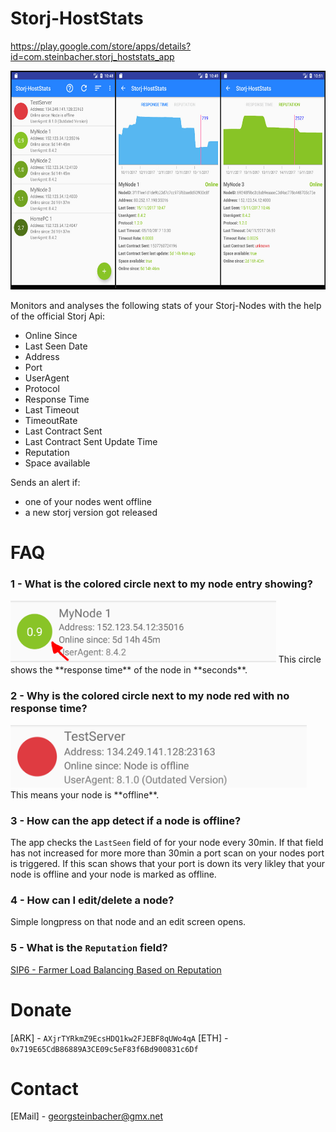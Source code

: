 # Storj-HostStats
https://play.google.com/store/apps/details?id=com.steinbacher.storj_hoststats_app

<img src="https://raw.githubusercontent.com/geckogecko/storj_hoststats_app/master/screenshots/joined.jpg" alt="Screenshots" height="350"/>

Monitors and analyses the following stats of your Storj-Nodes with the help of the official Storj Api:
- Online Since
- Last Seen Date
- Address
- Port
- UserAgent
- Protocol 
- Response Time
- Last Timeout 
- TimeoutRate
- Last Contract Sent
- Last Contract Sent Update Time 
- Reputation
- Space available

Sends an alert if:

- one of your nodes went offline
- a new storj version got released

# FAQ

### 1 - What is the colored circle next to my node entry showing? 
<img src="https://raw.githubusercontent.com/geckogecko/storj_hoststats_app/master/screenshots/FAQ/line_example1.png" alt="line_example_online" height="100"/>
This circle shows the **response time** of the node in **seconds**.


### 2 - Why is the colored circle next to my node **red** with no response time?
<img src="https://raw.githubusercontent.com/geckogecko/storj_hoststats_app/master/screenshots/FAQ/line_example_offline.png" alt="line_example_offline" height="100"/>
This means your node is **offline**. 


### 3 - How can the app detect if a node is offline? 

The app checks the `LastSeen` field of for your node every 30min. If that field has not increased for more more than 30min a port scan on your nodes port is triggered. If this scan shows that your port is down its very likley that your node is offline and your node is marked as offline. 

### 4 - How can I edit/delete a node?
Simple longpress on that node and an edit screen opens.

### 5 - What is the `Reputation` field?

[SIP6 - Farmer Load Balancing Based on Reputation](https://github.com/Storj/sips/blob/master/sip-0006.md)



# Donate

[ѦRK] - `AXjrTYRkmZ9EcsHDQ1kw2FJEBF8qUWo4qA`
[ETH] - `0x719E65CdB86889A3CE09c5eF83f6Bd900831c6Df`


# Contact


[EMail] - georgsteinbacher@gmx.net



